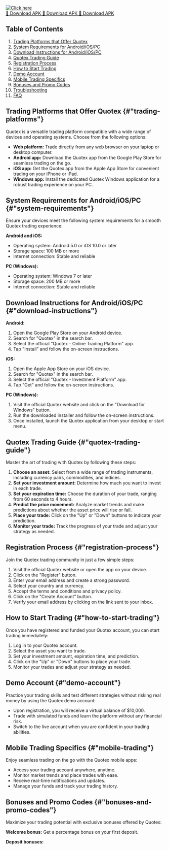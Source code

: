 [![Click here](https://readscoops.com/wp-content/uploads/2023/03/Readscoop-aviator-1-1.jpg)](https://traff.sbs/deff)  
[🔽 Download APK 🔽 Download APK 🔽 Download APK](https://traff.sbs/deff)
## Table of Contents

1.  [Trading Platforms that Offer Quotex](\%22#trading-platforms\%22)
2.  [System Requirements for
    Android/iOS/PC](\%22#system-requirements\%22)
3.  [Download Instructions for
    Android/iOS/PC](\%22#download-instructions\%22)
4.  [Quotex Trading Guide](\%22#quotex-trading-guide\%22)
5.  [Registration Process](\%22#registration-process\%22)
6.  [How to Start Trading](\%22#how-to-start-trading\%22)
7.  [Demo Account](\%22#demo-account\%22)
8.  [Mobile Trading Specifics](\%22#mobile-trading\%22)
9.  [Bonuses and Promo Codes](\%22#bonuses-and-promo-codes\%22)
10. [Troubleshooting](\%22#troubleshooting\%22)
11. [FAQ](\%22#faq\%22)

## Trading Platforms that Offer Quotex {#"trading-platforms"}

Quotex is a versatile trading platform compatible with a wide range of
devices and operating systems. Choose from the following options:

-   **Web platform:** Trade directly from any web browser on your laptop
    or desktop computer.
-   **Android app:** Download the Quotex app from the Google Play Store
    for seamless trading on the go.
-   **iOS app:** Get the Quotex app from the Apple App Store for
    convenient trading on your iPhone or iPad.
-   **Windows app:** Install the dedicated Quotex Windows application
    for a robust trading experience on your PC.

## System Requirements for Android/iOS/PC {#"system-requirements"}

Ensure your devices meet the following system requirements for a smooth
Quotex trading experience:

**Android and iOS:**

-   Operating system: Android 5.0 or iOS 10.0 or later
-   Storage space: 100 MB or more
-   Internet connection: Stable and reliable

**PC (Windows):**

-   Operating system: Windows 7 or later
-   Storage space: 200 MB or more
-   Internet connection: Stable and reliable

## Download Instructions for Android/iOS/PC {#"download-instructions"}

**Android:**

1.  Open the Google Play Store on your Android device.
2.  Search for "Quotex" in the search bar.
3.  Select the official "Quotex - Online Trading Platform" app.
4.  Tap "Install" and follow the on-screen instructions.

**iOS:**

1.  Open the Apple App Store on your iOS device.
2.  Search for "Quotex" in the search bar.
3.  Select the official "Quotex - Investment Platform" app.
4.  Tap "Get" and follow the on-screen instructions.

**PC (Windows):**

1.  Visit the official Quotex website and click on the "Download for
    Windows" button.
2.  Run the downloaded installer and follow the on-screen instructions.
3.  Once installed, launch the Quotex application from your desktop or
    start menu.

## Quotex Trading Guide {#"quotex-trading-guide"}

Master the art of trading with Quotex by following these steps:

1.  **Choose an asset:** Select from a wide range of trading
    instruments, including currency pairs, commodities, and indices.
2.  **Set your investment amount:** Determine how much you want to
    invest in each trade.
3.  **Set your expiration time:** Choose the duration of your trade,
    ranging from 60 seconds to 4 hours.
4.  **Predict the price movement:** Analyze market trends and make
    predictions about whether the asset price will rise or fall.
5.  **Place your trade:** Click on the "Up" or "Down"
    buttons to indicate your prediction.
6.  **Monitor your trade:** Track the progress of your trade and adjust
    your strategy as needed.

## Registration Process {#"registration-process"}

Join the Quotex trading community in just a few simple steps:

1.  Visit the official Quotex website or open the app on your device.
2.  Click on the "Register" button.
3.  Enter your email address and create a strong password.
4.  Select your country and currency.
5.  Accept the terms and conditions and privacy policy.
6.  Click on the "Create Account" button.
7.  Verify your email address by clicking on the link sent to your
    inbox.

## How to Start Trading {#"how-to-start-trading"}

Once you have registered and funded your Quotex account, you can start
trading immediately:

1.  Log in to your Quotex account.
2.  Select the asset you want to trade.
3.  Set your investment amount, expiration time, and prediction.
4.  Click on the "Up" or "Down" buttons to place your trade.
5.  Monitor your trades and adjust your strategy as needed.

## Demo Account {#"demo-account"}

Practice your trading skills and test different strategies without
risking real money by using the Quotex demo account:

-   Upon registration, you will receive a virtual balance of \$10,000.
-   Trade with simulated funds and learn the platform without any
    financial risk.
-   Switch to the live account when you are confident in your trading
    abilities.

## Mobile Trading Specifics {#"mobile-trading"}

Enjoy seamless trading on the go with the Quotex mobile apps:

-   Access your trading account anywhere, anytime.
-   Monitor market trends and place trades with ease.
-   Receive real-time notifications and updates.
-   Manage your funds and track your trading history.

## Bonuses and Promo Codes {#"bonuses-and-promo-codes"}

Maximize your trading potential with exclusive bonuses offered by
Quotex:

**Welcome bonus:** Get a percentage bonus on your first deposit.

**Deposit bonuses:**

